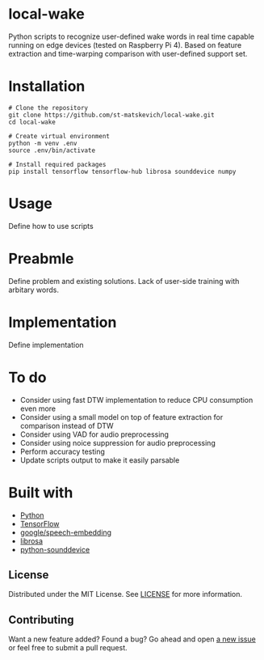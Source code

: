 # local-wake

Python scripts to recognize user-defined wake words in real time capable running on edge devices (tested on Raspberry Pi 4). Based on feature extraction and time-warping comparison with user-defined support set. 

# Installation
```
# Clone the repository
git clone https://github.com/st-matskevich/local-wake.git
cd local-wake

# Create virtual environment
python -m venv .env
source .env/bin/activate

# Install required packages
pip install tensorflow tensorflow-hub librosa sounddevice numpy
```

# Usage
Define how to use scripts

# Preabmle
Define problem and existing solutions. Lack of user-side training with arbitary words.

# Implementation
Define implementation

# To do
- Consider using fast DTW implementation to reduce CPU consumption even more
- Consider using a small model on top of feature extraction for comparison instead of DTW
- Consider using VAD for audio preprocessing
- Consider using noice suppression for audio preprocessing
- Perform accuracy testing
- Update scripts output to make it easily parsable

# Built with
- [Python](https://www.python.org/)
- [TensorFlow](https://www.tensorflow.org/)
- [google/speech-embedding](https://www.kaggle.com/models/google/speech-embedding)
- [librosa](https://librosa.org/)
- [python-sounddevice](https://github.com/spatialaudio/python-sounddevice)

## License
Distributed under the MIT License. See [LICENSE](LICENSE) for more information.

## Contributing
Want a new feature added? Found a bug? 
Go ahead and open [a new issue](https://github.com/st-matskevich/local-wake/issues/new) or feel free to submit a pull request.